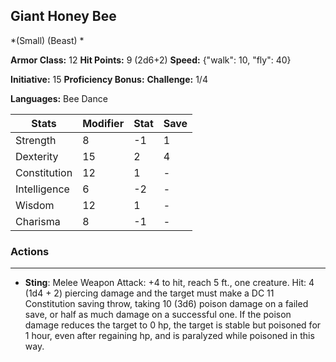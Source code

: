 ## Giant Honey Bee
*(Small) (Beast) *

**Armor Class:** 12
**Hit Points:** 9 (2d6+2)
**Speed:** {"walk": 10, "fly": 40}

**Initiative:** 15
**Proficiency Bonus:**
**Challenge:** 1/4

**Languages:** Bee Dance



| Stats | Modifier | Stat | Save
| ---- | ---- | ---- | ---- |
| Strength | 8 | -1 | 1 |
| Dexterity | 15 | 2 | 4 |
| Constitution | 12 | 1 | - |
| Intelligence | 6 | -2 | - |
| Wisdom | 12 | 1 | - |
| Charisma | 8 | -1 | - |

### Actions
 --- 
- **Sting**: Melee Weapon Attack: +4 to hit, reach 5 ft., one creature. Hit: 4 (1d4 + 2) piercing damage and the target must make a DC 11 Constitution saving throw, taking 10 (3d6) poison damage on a failed save, or half as much damage on a successful one. If the poison damage reduces the target to 0 hp, the target is stable but poisoned for 1 hour, even after regaining hp, and is paralyzed while poisoned in this way.

